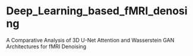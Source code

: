 # Deep_Learning_based_fMRI_denosing
A Comparative Analysis of 3D U-Net Attention and Wasserstein GAN Architectures for fMRI Denoising
